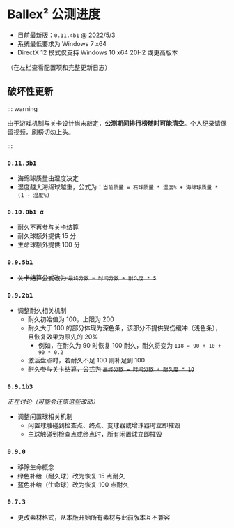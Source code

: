 # Ballex² 公测进度

- 目前最新版：`0.11.4b1` @ 2022/5/3
- 系统最低要求为 Windows 7 x64
- DirectX 12 模式仅支持 Windows 10 x64 20H2 或更高版本

（在左栏查看配置项和完整更新日志）

## 破坏性更新

::: warning

由于游戏机制与关卡设计尚未敲定，**公测期间排行榜随时可能清空**。个人纪录请保留视频，刷榜切勿上头。

:::

### `0.11.3b1`

- 海绵球质量由湿度决定
- 湿度越大海绵球越重，公式为：`当前质量 = 石球质量 * 湿度% + 海绵球质量 * (1 - 湿度%)`

### `0.10.0b1 α`

- 耐久不再参与关卡结算
- 耐久球额外提供 15 分
- 生命球额外提供 100 分

### `0.9.5b1`

- ~~关卡结算公式改为 `最终分数 = 时间分数 + 耐久度 * 5`~~

### `0.9.2b1`

- 调整耐久相关机制
  - 耐久初始值为 100，上限为 200
  - 耐久大于 100 的部分体现为深色条，该部分不提供受伤缓冲（浅色条），且恢复效果为原先的 20%
    - 例如，在耐久为 90 时恢复 100 耐久，耐久将变为 `118 = 90 + 10 + 90 * 0.2`
  - 激活盘点时，若耐久不足 100 则补足到 100
  - ~~耐久参与关卡结算，公式为 `最终分数 = 时间分数 + 耐久度 * 10`~~

### `0.9.1b3`

_正在讨论（可能会还原这些改动）_

- 调整闲置球相关机制
  - 闲置球触碰到检查点、终点、变球器或增球器时立即摧毁
  - 主球触碰到检查点或终点时，所有闲置球立即摧毁

### `0.9.0`

- 移除生命概念
- 绿色补给（耐久球）改为恢复 15 点耐久
- 蓝色补给（生命球）改为恢复 100 点耐久

### `0.7.3`

- 更改素材格式，从本版开始所有素材与此前版本互不兼容
